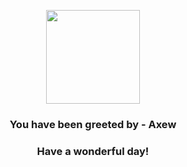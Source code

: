 <p align="center">
    <img src="https://raw.githubusercontent.com/PokeAPI/sprites/master/sprites/pokemon/610.png" width="150" height="150">
</p>
<h3 align="center">You have been greeted by - <b>Axew</b></h3>
<h3 align="center">Have a wonderful day!</h3>

